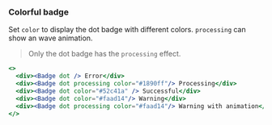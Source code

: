 <demo>

### Colorful badge

Set `color` to display the dot badge with different colors. `processing` can show an wave animation.

> Only the dot badge has the `processing` effect.

```jsx live
<>
  <div><Badge dot /> Error</div>
  <div><Badge dot processing color="#1890ff"/> Processing</div>
  <div><Badge dot color="#52c41a" /> Successful</div>
  <div><Badge dot color="#faad14"/> Warning</div>
  <div><Badge dot processing color="#faad14"/> Warning with animation</div>
</>
```

</demo>
